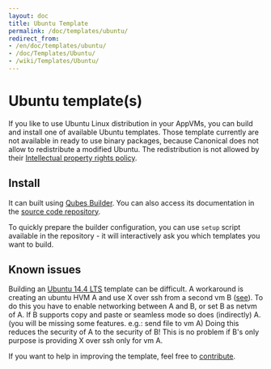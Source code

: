 ```yaml
---
layout: doc
title: Ubuntu Template
permalink: /doc/templates/ubuntu/
redirect_from:
- /en/doc/templates/ubuntu/
- /doc/Templates/Ubuntu/
- /wiki/Templates/Ubuntu/
---
```


Ubuntu template(s)
==================

If you like to use Ubuntu Linux distribution in your AppVMs, you can build and
install one of available Ubuntu templates. Those template currently are not
available in ready to use binary packages, because Canonical does not allow
to redistribute a modified Ubuntu. The redistribution is not allowed by their
[Intellectual property rights policy](http://www.ubuntu.com/legal/terms-and-policies/intellectual-property-policy).


Install
-------

It can built using [Qubes Builder](/doc/qubes-builder/). You can also access its
documentation in the [source code
repository](https://github.com/QubesOS/qubes-builder/blob/master/README.md).

To quickly prepare the builder configuration, you can use `setup` script
available in the repository - it will interactively ask you which templates you
want to build.

Known issues
------------
Building an [Ubuntu 14.4 LTS](https://groups.google.com/forum/#!topic/qubes-users/w0uZNr8nno8) template can be difficult.
A workaround is creating an ubuntu HVM A and use X over ssh from a second vm B ([see](https://groups.google.com/forum/#!topic/qubes-users/-wkG7E55PUI)).
To do this you have to enable networking between A and B, or set B as netvm of A. 
If B supports copy and paste or seamless mode so does (indirectly) A. (you will be missing some features. e.g.: send file to vm A) 
Doing this reduces the security of A to the security of B!
This is no problem if B's only purpose is providing X over ssh only for vm A.

If you want to help in improving the template, feel free to
[contribute](/wiki/ContributingHowto).
